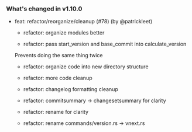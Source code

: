 ### What's changed in v1.10.0

* feat: refactor/reorganize/cleanup (#78) (by @patrickleet)

  * refactor: organize modules better

  * refactor: pass start_version and base_commit into calculate_version

  Prevents doing the same thing twice

  * refactor: organize code into new directory structure

  * refactor: more code cleanup

  * refactor: changelog formatting cleanup

  * refactor: commitsummary -> changesetsummary for clarity

  * refactor: rename for clarity

  * refactor: rename commands/version.rs -> vnext.rs


